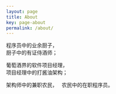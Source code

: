 ```yaml
---
layout: page
title: About
key: page-about
permalink: /about/  
---
```


程序员中的业余厨子，    
厨子中的有证侍酒师；  

葡萄酒界的软件项目经理，  
项目经理中的打酱油架构；  

架构师中的兼职农民，   
农民中的在职程序员。   
